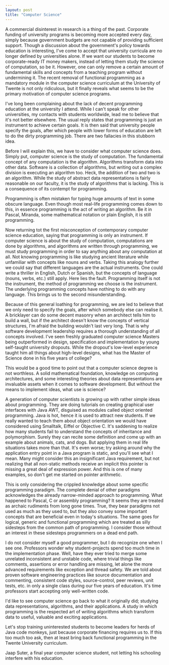 ```yaml
---
layout: post
title: "Computer Science"
---
```


A commercial disinterest in research is a thing of the past. Corporate funding of university programs is becoming more accepted every day, simply because government budgets are not capable of providing sufficient support. Though a discussion about the government's policy towards education is interesting, I've come to accept that university curricula are no longer defined by universities alone. If we want our students to become corporate-ready IT money makers, instead of letting them study the science of computation, so be it. However, one can only remove a certain amount of fundamental skills and concepts from a teaching program without undermining it. The recent removal of functional programming as a mandatory module in the computer science curriculum at the University of Twente is not only ridiculous, but it finally reveals what seems to be the primary motivation of computer science programs. 

I've long been complaining about the lack of decent programming education at the university I attend. While I can't speak for other universities, my contacts with students worldwide, lead me to believe that it's not better elsewhere. The usual reply states that programming is just an instrument to achieve certain goals. It is then said that university people specify the goals, after which people with lower forms of education are left to do the dirty programming job. There are two fallacies in this stubborn idea. 

Before I will explain this, we have to consider what computer science does. Simply put, computer science is the study of computation. The fundamental concept of any computation is the algorithm. Algorithms transform data into other data. Software is a collection of algorithms, but writing out a complex division is executing an algorithm too. Heck, the addition of two and two is an algorithm. While the study of abstract data representations is fairly reasonable on our faculty, it is the study of algorithms that is lacking. This is a consequence of its contempt for programming. 

Programming is often mistaken for typing huge amounts of text in some obscure language. Even though most real-life programming comes down to this, in essence programming is the act of writing an algorithm. Be it in Pascal, Miranda, some mathematical notation or plain English, it is still programming. 

Now returning tot the first misconception of contemporary computer science education, saying that programming is only an instrument. If computer science is about the study of computation, computations are done by algorithms, and algorithms are written through programming, we must study programming in order to say anything about any computation at all. Not knowing programming is like studying ancient literature while unfamiliar with concepts like nouns and verbs. Taking this analogy further we could say that different languages are the actual instruments. One could write a thriller in English, Dutch or Spanish, but the concepts of language (nouns, verbs, etc.) still apply. Here lies the fault. Programming itself is not the instrument, the method of programming we choose is the instrument. The underlying programming concepts have nothing to do with any language. This brings us to the second misunderstanding. 

Because of this general loathing for programming, we are led to believe that we only need to specify the goals, after which somebody else can realise it. A bricklayer can do some decent masonry when an architect tells him to build a wall, but if the architect doesn't know the concepts of vertical structures, I'm afraid the building wouldn't last very long. That is why software development leadership requires a thorough understanding of all concepts involved. I've seen freshly graduated computer science Masters being outperformed in design, specification and implementation by young self-taught university dropouts. While the dropout's low-level experience taught him all things about high-level designs, what has the Master of Science done in his five years of college? 

This would be a good time to point out that a computer science degree is not worthless. A solid mathematical foundation, knowledge on computing architectures, and some interesting theories about data representations are invaluable assets when it comes to software development. But without the means to implement ideas, what use is science? 

A generation of computer scientists is growing up with rather simple ideas about programming. They are doing tutorials on creating graphical user interfaces with Java AWT, disguised as modules called object oriented programming. Java is hot, hence it is used to attract new students. If we really wanted to teach them about object orientation we would have considered using Smalltalk, Eiffel or Objective C. It's saddening to realize how many students fail to understand the concepts of inheritance and polymorphism. Surely they can recite some definition and come up with an example about animals, cats, and dogs. But applying them in real life situations takes more than that. It's even worse; try asking around why the application entry point in a Java program is static, and you'll see what I mean. Many might consider this an insignificant Java requirement, but not realizing that all non-static methods receive an implicit this pointer is missing a great deal of expression power. And this is one of many examples, so don't get me started on pointer arithmetic. 

This is only considering the crippled knowledge about some specific programming paradigm. The complete denial of other paradigms acknowledges the already narrow-minded approach to programming. What happened to Pascal, C or assembly programming? It seems they are treated as archaic rudiments from long gone times. True, they bear paradigms not used as much as they used to, but they also convey some important concepts that are beneficial even in today's situations. The same goes for logical, generic and functional programming which are treated as silly sidesteps from the common path of programming. I consider those without an interest in these sidesteps programmers on a dead end path. 

I do not consider myself a good programmer, but I do recognize one when I see one. Professors wonder why student-projects spend too much time in the implementation phase. Well, have they ever tried to merge some unrelated inconsistent and unstable code, where trivial things like comments, assertions or error handling are missing, let alone the more advanced requirements like exception and thread safety. We are told about proven software engineering practices like source documentation and commenting, consistent code styles, source-control, peer reviews, unit tests, etc. in only a single class during our five years of education. It's time professors start accepting only well-written code. 

I'd like to see computer science go back to what it originally did; studying data representations, algorithms, and their applications. A study in which programming is the respected art of writing algorithms which transform data to useful, valuable and exciting applications. 

Let's stop training uninterested students to become leaders for herds of Java code monkeys, just because corporate financing requires us to. If this too much too ask, then at least bring back functional programming in the Twente University curriculum. 

Jaap Suter, a final year computer science student, not letting his schooling interfere with his education. 